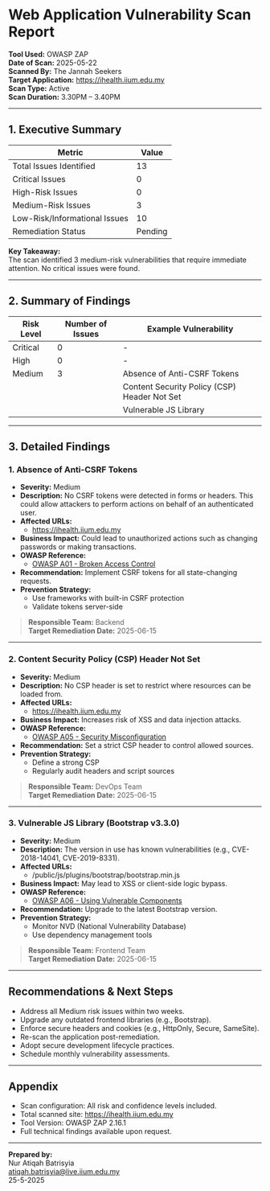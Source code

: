 # Web Application Vulnerability Scan Report

**Tool Used:** OWASP ZAP  
**Date of Scan:** 2025-05-22  
**Scanned By:** The Jannah Seekers  
**Target Application:** https://ihealth.iium.edu.my  
**Scan Type:** Active  
**Scan Duration:** 3.30PM – 3.40PM  

---

## 1. Executive Summary

| Metric                         | Value            |
|-------------------------------|------------------|
| Total Issues Identified       | 13    |
| Critical Issues               | 0     |
| High-Risk Issues              | 0     |
| Medium-Risk Issues            | 3     |
| Low-Risk/Informational Issues | 10    |
| Remediation Status            |Pending|

**Key Takeaway:**  
The scan identified 3 medium-risk vulnerabilities that require immediate attention. No critical issues were found.  

---

## 2. Summary of Findings

| Risk Level | Number of Issues | Example Vulnerability          |
|------------|------------------|--------------------------------|
| Critical   | 0                | -  |
| High       | 0                | -  |
| Medium     | 3                | Absence of Anti-CSRF Tokens |
|            |                  | Content Security Policy (CSP) Header Not Set |
|            |                  | Vulnerable JS Library |

---

## 3. Detailed Findings

### 1. Absence of Anti-CSRF Tokens

- **Severity:** Medium  
- **Description:** No CSRF tokens were detected in forms or headers. This could allow attackers to perform actions on behalf of an authenticated user.  
- **Affected URLs:**  
  - https://ihealth.iium.edu.my  
- **Business Impact:** Could lead to unauthorized actions such as changing passwords or making transactions.  
- **OWASP Reference:**  
  - [OWASP A01 - Broken Access Control](https://owasp.org/Top10/A01_2021-Broken_Access_Control)  
- **Recommendation:** Implement CSRF tokens for all state-changing requests.  
- **Prevention Strategy:**  
  - Use frameworks with built-in CSRF protection
  - Validate tokens server-side

> **Responsible Team:** Backend    
> **Target Remediation Date:** 2025-06-15  

---

### 2. Content Security Policy (CSP) Header Not Set

- **Severity:** Medium 
- **Description:** No CSP header is set to restrict where resources can be loaded from.  
- **Affected URLs:**  
  -  https://ihealth.iium.edu.my  
- **Business Impact:** Increases risk of XSS and data injection attacks.  
- **OWASP Reference:**  
  - [OWASP A05 - Security Misconfiguration](https://owasp.org/Top10/A05_2021-Security_Misconfiguration/)  
- **Recommendation:** Set a strict CSP header to control allowed sources.  
- **Prevention Strategy:**  
  - Define a strong CSP
  - Regularly audit headers and script sources

> **Responsible Team:** DevOps Team    
> **Target Remediation Date:** 2025-06-15  

---

### 3. Vulnerable JS Library (Bootstrap v3.3.0)

- **Severity:** Medium 
- **Description:** The version in use has known vulnerabilities (e.g., CVE-2018-14041, CVE-2019-8331).  
- **Affected URLs:**  
  -  /public/js/plugins/bootstrap/bootstrap.min.js  
- **Business Impact:** May lead to XSS or client-side logic bypass.  
- **OWASP Reference:**  
  - [OWASP A06 - Using Vulnerable Components](https://owasp.org/Top10/A06_2021-Vulnerable_and_Outdated_Components/)  
- **Recommendation:** Upgrade to the latest Bootstrap version.  
- **Prevention Strategy:**  
  - Monitor NVD (National Vulnerability Database)
  - Use dependency management tools

> **Responsible Team:** Frontend Team    
> **Target Remediation Date:** 2025-06-15 
---

## Recommendations & Next Steps
- Address all Medium risk issues within two weeks.
- Upgrade any outdated frontend libraries (e.g., Bootstrap).
- Enforce secure headers and cookies (e.g., HttpOnly, Secure, SameSite).
- Re-scan the application post-remediation.
- Adopt secure development lifecycle practices.
- Schedule monthly vulnerability assessments.

---

## Appendix
- Scan configuration: All risk and confidence levels included.
- Total scanned site: https://ihealth.iium.edu.my
- Tool Version: OWASP ZAP 2.16.1
- Full technical findings available upon request.

---

**Prepared by:**  
Nur Atiqah Batrisyia  
atiqah.batrisyia@live.iium.edu.my  
25-5-2025
